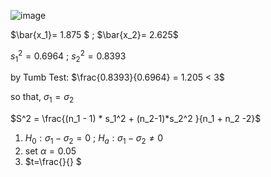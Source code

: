 ![image](https://github.com/user-attachments/assets/953b9561-5a76-4c9a-91d8-bcaf18edb2b1)

$\bar{x_1}= 1.875 $ ; $\bar{x_2}= 2.625$

$s_1^2 = 0.6964$ ; $s_2^2 = 0.8393$ 

by Tumb Test: $\frac{0.8393}{0.6964} = 1.205 < 3$

so that, $\sigma_1 = \sigma_2$

$S^2 = \frac{(n_1 - 1) * s_1^2 + (n_2-1)*s_2^2 }{n_1 + n_2 -2}$

1. $H_0 : \sigma_1 - \sigma_2=0$ ; $H_a: \sigma_1-\sigma_2 ≠ 0$
2. set $\alpha = 0.05$
3. $t=\frac{}{} $
